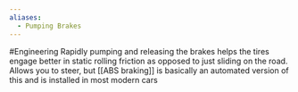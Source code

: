 ```yaml
---
aliases:
  - Pumping Brakes
---
```

#Engineering 
Rapidly pumping and releasing the brakes helps the tires engage better in static rolling friction as opposed to just sliding on the road. Allows you to steer, but [[ABS braking]] is basically an automated version of this and is installed in most modern cars